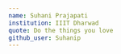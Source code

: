 ```yaml
---
name: Suhani Prajapati
institution: IIIT Dharwad
quote: Do the things you love
github_user: Suhanip
---
```

